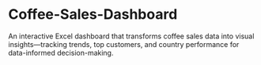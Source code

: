 # Coffee-Sales-Dashboard
An interactive Excel dashboard that transforms coffee sales data into visual insights—tracking trends, top customers, and country performance for data-informed decision-making.
